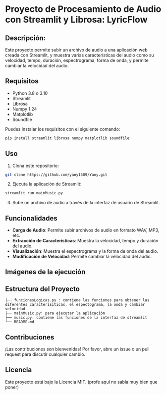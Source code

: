 # Proyecto de Procesamiento de Audio con Streamlit y Librosa: LyricFlow

## Descripción:
Este proyecto permite subir un archivo de audio a una aplicación web creada con Streamlit, y muestra varias características del audio como su velocidad, tempo, duración, espectrograma, forma de onda, y permite cambiar la velocidad del audio.

## Requisitos
- Python 3.8 o 3.10
- Streamlit
- Librosa
- Numpy 1.24
- Matplotlib
- Soundfile

Puedes instalar los requisitos con el siguiente comando:

```bash
pip install streamlit librosa numpy matplotlib soundfile
```

## Uso

1. Clona este repositorio:

```bash
git clone https://github.com/yany1509/Yany.git
```

2. Ejecuta la aplicación de Streamlit:

```bash
streamlit run mainMusic.py
```

3. Sube un archivo de audio a través de la interfaz de usuario de Streamlit.

## Funcionalidades

- **Carga de Audio**: Permite subir archivos de audio en formato WAV, MP3, etc.
- **Extracción de Características**: Muestra la velocidad, tempo y duración del audio.
- **Visualización**: Muestra el espectrograma y la forma de onda del audio.
- **Modificación de Velocidad**: Permite cambiar la velocidad del audio.

## Imágenes de la ejecución
 

## Estructura del Proyecto

```
├── funcionesLogicas.py : contiene las funciones para obtener las diferentes caracterísiticas, el espectograma, la onda y cambiar velocidad
├── mainMusic.py: para ejecutar la aplicación
├── music.py: contiene las funciones de la interfaz de streamlit
└── README.md
```
## Contribuciones

¡Las contribuciones son bienvenidas! Por favor, abre un issue o un pull request para discutir cualquier cambio.

## Licencia

Este proyecto está bajo la Licencia MIT. (profe aquí no sabía muy bien que poner)

